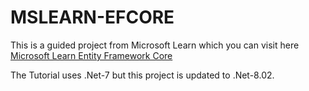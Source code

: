 # MSLEARN-EFCORE

This is a guided project from Microsoft Learn which you can visit here [Microsoft Learn Entity Framework Core](https://learn.microsoft.com/en-us/training/modules/persist-data-ef-core/)

The Tutorial uses .Net-7 but this project is updated to .Net-8.02.
